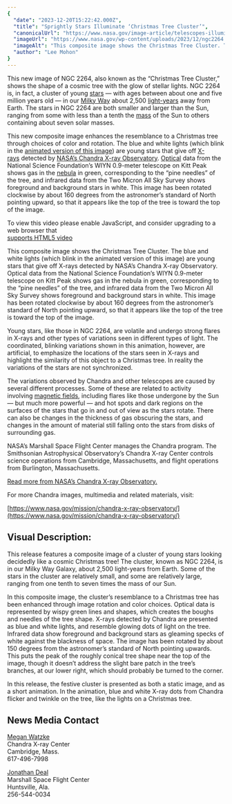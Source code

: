 ```yaml
---
{
  "date": "2023-12-20T15:22:42.000Z",
  "title": "Sprightly Stars Illuminate ‘Christmas Tree Cluster’",
  "canonicalUrl": "https://www.nasa.gov/image-article/telescopes-illuminate-christmas-tree-cluster/",
  "imageUrl": "https://www.nasa.gov/wp-content/uploads/2023/12/ngc2264.jpg",
  "imageAlt": "This composite image shows the Christmas Tree Cluster. The blue and white lights (which blink in the animated version of this image) are young stars that give off X-rays detected by NASA’s Chandra X-ray Observatory. Optical data from the National Science Foundation’s WIYN 0.9-meter telescope on Kitt Peak shows gas in the nebula in green, corresponding to the “pine needles” of the tree, and infrared data from the Two Micron All Sky Survey shows foreground and background stars in white. This image has been rotated clockwise by about 160 degrees from the astronomer’s standard of North pointing upward, so that it appears like the top of the tree is toward the top of the image.",
  "author": "Lee Mohon"
}
---
```


This new image of NGC 2264, also known as the “Christmas Tree Cluster,” shows the shape of a cosmic tree with the glow of stellar lights. NGC 2264 is, in fact, a cluster of young [stars](https://chandra.si.edu/xray_sources/stars.html) — with ages between about one and five million years old — in our [Milky Way](https://chandra.si.edu/xray_sources/normal_galaxies.html) about 2,500 [light-years](https://chandra.si.edu/photo/cosmic_distance.html) away from Earth. The stars in NGC 2264 are both smaller and larger than the Sun, ranging from some with less than a tenth the [mass](https://chandra.si.edu/resources/glossaryM.html) of the Sun to others containing about seven solar masses.

This new composite image enhances the resemblance to a Christmas tree through choices of color and rotation. The blue and white lights (which blink in the [animated version of this image](https://chandra.si.edu/photo/2023/ngc2264/more.html)) are young stars that give off [X-rays](https://chandra.si.edu/xray_astro/xrays.html) detected by [NASA’s Chandra X-ray Observatory](https://chandra.si.edu/about/). [Optical](https://chandra.si.edu/resources/em_radiation.html) data from the National Science Foundation’s WIYN 0.9-meter telescope on Kitt Peak shows gas in the [nebula](https://chandra.si.edu/resources/glossaryN.html) in green, corresponding to the “pine needles” of the tree, and infrared data from the Two Micron All Sky Survey shows foreground and background stars in white. This image has been rotated clockwise by about 160 degrees from the astronomer’s standard of North pointing upward, so that it appears like the top of the tree is toward the top of the image.

To view this video please enable JavaScript, and consider upgrading to a web browser that  
[supports HTML5 video](https://videojs.com/html5-video-support/)

This composite image shows the Christmas Tree Cluster. The blue and white lights (which blink in the animated version of this image) are young stars that give off X-rays detected by NASA’s Chandra X-ray Observatory. Optical data from the National Science Foundation’s WIYN 0.9-meter telescope on Kitt Peak shows gas in the nebula in green, corresponding to the “pine needles” of the tree, and infrared data from the Two Micron All Sky Survey shows foreground and background stars in white. This image has been rotated clockwise by about 160 degrees from the astronomer’s standard of North pointing upward, so that it appears like the top of the tree is toward the top of the image.

Young stars, like those in NGC 2264, are volatile and undergo strong flares in X-rays and other types of variations seen in different types of light. The coordinated, blinking variations shown in this animation, however, are artificial, to emphasize the locations of the stars seen in X-rays and highlight the similarity of this object to a Christmas tree. In reality the variations of the stars are not synchronized.

The variations observed by Chandra and other telescopes are caused by several different processes. Some of these are related to activity involving [magnetic fields](https://chandra.si.edu/resources/glossaryM.html), including flares like those undergone by the Sun — but much more powerful — and hot spots and dark regions on the surfaces of the stars that go in and out of view as the stars rotate. There can also be changes in the thickness of gas obscuring the stars, and changes in the amount of material still falling onto the stars from disks of surrounding gas.

NASA’s Marshall Space Flight Center manages the Chandra program. The Smithsonian Astrophysical Observatory’s Chandra X-ray Center controls science operations from Cambridge, Massachusetts, and flight operations from Burlington, Massachusetts.

[Read more from NASA’s Chandra X-ray Observatory.](https://chandra.harvard.edu/photo/2023/ngc2264/)

For more Chandra images, multimedia and related materials, visit:

[https://www.nasa.gov/mission/chandra-x-ray-observatory/](https://www.nasa.gov/mission/chandra-x-ray-observatory/)

**Visual Description:**
-----------------------

This release features a composite image of a cluster of young stars looking decidedly like a cosmic Christmas tree! The cluster, known as NGC 2264, is in our Milky Way Galaxy, about 2,500 light-years from Earth. Some of the stars in the cluster are relatively small, and some are relatively large, ranging from one tenth to seven times the mass of our Sun.

In this composite image, the cluster’s resemblance to a Christmas tree has been enhanced through image rotation and color choices. Optical data is represented by wispy green lines and shapes, which creates the boughs and needles of the tree shape. X-rays detected by Chandra are presented as blue and white lights, and resemble glowing dots of light on the tree. Infrared data show foreground and background stars as gleaming specks of white against the blackness of space. The image has been rotated by about 150 degrees from the astronomer’s standard of North pointing upwards. This puts the peak of the roughly conical tree shape near the top of the image, though it doesn’t address the slight bare patch in the tree’s branches, at our lower right, which should probably be turned to the corner.

In this release, the festive cluster is presented as both a static image, and as a short animation. In the animation, blue and white X-ray dots from Chandra flicker and twinkle on the tree, like the lights on a Christmas tree.

News Media Contact
------------------

[Megan Watzke](mailto:mwatzke@cfe.harvard.edu)  
Chandra X-ray Center  
Cambridge, Mass.  
617-496-7998

[Jonathan Deal](mailto:jonathan.e.deal@nasa.gov)  
Marshall Space Flight Center  
Huntsville, Ala.  
256-544-0034
